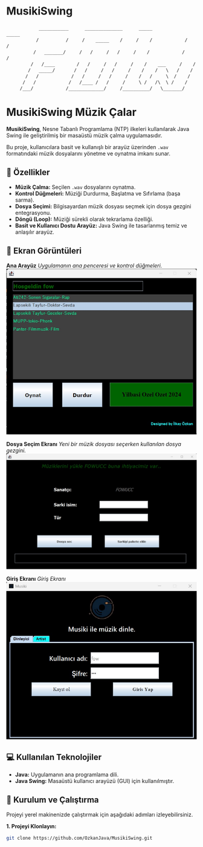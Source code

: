 # MusikiSwing

                ___________      ______________      _____             _____         
               /          /     /    _____    /     /    /            /    /         
              /   _______/     /   /     /   /     /    /            /    /          
             /   /____        /   /     /   /     /    /    ___     /    /           
            /   _____/       /   /     /   /     /    /    /   \   /    /           
           /   /            /   /     /   /     /    /   /     \  /    /            
          /   /            /   /____ /   /     /     \ /   /\  \ /    /           
         /___/            /_____________/     /__________/   \_______/         



# MusikiSwing Müzik Çalar

**MusikiSwing**, Nesne Tabanlı Programlama (NTP) ilkeleri kullanılarak Java Swing ile geliştirilmiş bir masaüstü müzik çalma uygulamasıdır.

Bu proje, kullanıcılara basit ve kullanışlı bir arayüz üzerinden `.wav` formatındaki müzik dosyalarını yönetme ve oynatma imkanı sunar.

## 🎵 Özellikler

- **Müzik Çalma:** Seçilen `.wav` dosyalarını oynatma.
- **Kontrol Düğmeleri:** Müziği Durdurma, Başlatma ve Sıfırlama (başa sarma).
- **Dosya Seçimi:** Bilgisayardan müzik dosyası seçmek için dosya gezgini entegrasyonu.
- **Döngü (Loop):** Müziği sürekli olarak tekrarlama özelliği.
- **Basit ve Kullanıcı Dostu Arayüz:** Java Swing ile tasarlanmış temiz ve anlaşılır arayüz.

## 📸 Ekran Görüntüleri


**Ana Arayüz**
*Uygulamanın ana penceresi ve kontrol düğmeleri.*
![Ana Arayüz](images/SongList.jpg)

**Dosya Seçim Ekranı**
*Yeni bir müzik dosyası seçerken kullanılan dosya gezgini.*
![Dosya Seçim Ekranı](images/ArtistPage.jpg)

**Giriş Ekranı**
*Giriş Ekranı*
![Dosya Seçim Ekranı](images/LoginPage.jpg)


## 💻 Kullanılan Teknolojiler

- **Java:** Uygulamanın ana programlama dili.
- **Java Swing:** Masaüstü kullanıcı arayüzü (GUI) için kullanılmıştır.

## 🚀 Kurulum ve Çalıştırma

Projeyi yerel makinenizde çalıştırmak için aşağıdaki adımları izleyebilirsiniz.

**1. Projeyi Klonlayın:**
```bash
git clone https://github.com/OzkanJava/MusikiSwing.git


